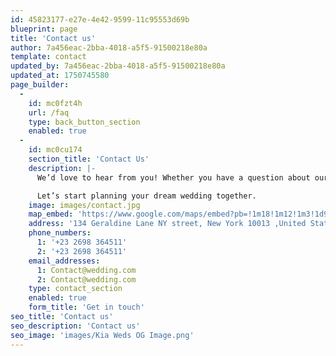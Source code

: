 ```yaml
---
id: 45823177-e27e-4e42-9599-11c95553d69b
blueprint: page
title: 'Contact us'
author: 7a456eac-2bba-4018-a5f5-91500218e80a
template: contact
updated_by: 7a456eac-2bba-4018-a5f5-91500218e80a
updated_at: 1750745580
page_builder:
  -
    id: mc0fzt4h
    url: /faq
    type: back_button_section
    enabled: true
  -
    id: mc0cu174
    section_title: 'Contact Us'
    description: |-
      We’d love to hear from you! Whether you have a question about our services, need help planning your perfect day, or just want to say hello — our team is here for you.

      Let’s start planning your dream wedding together.
    image: images/contact.jpg
    map_embed: 'https://www.google.com/maps/embed?pb=!1m18!1m12!1m3!1d9802.359525824946!2d0.9656365325643845!3d52.105395131109226!2m3!1f0!2f0!3f0!3m2!1i1024!2i768!4f13.1!3m3!1m2!1s0x47d9a3de6cffe70d%3A0x9ffa9aa04db84ce4!2sTDP%20Agency!5e0!3m2!1sen!2sin!4v1679333366309!5m2!1sen!2sin'
    address: '134 Geraldine Lane NY street, New York 10013 ,United States'
    phone_numbers:
      1: '+23 2698 364511'
      2: '+23 2698 364511'
    email_addresses:
      1: Contact@wedding.com
      2: Contact@wedding.com
    type: contact_section
    enabled: true
    form_title: 'Get in touch'
seo_title: 'Contact us'
seo_description: 'Contact us'
seo_image: 'images/Kia Weds OG Image.png'
---
```

